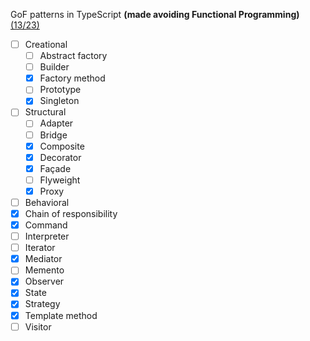 
GoF patterns in TypeScript **(made avoiding Functional Programming)**
[(13/23)](https://en.wikipedia.org/wiki/Design_Patterns#Patterns_by_type)

- [ ] Creational
  - [ ] Abstract factory
  - [ ] Builder
  - [x] Factory method
  - [ ] Prototype
  - [x] Singleton

- [ ] Structural
  - [ ] Adapter
  - [ ] Bridge
  - [x] Composite
  - [x] Decorator
  - [x] Façade
  - [ ] Flyweight
  - [x] Proxy

- [ ]  Behavioral
  - [x] Chain of responsibility
  - [x] Command
  - [ ] Interpreter
  - [ ] Iterator
  - [x] Mediator
  - [ ] Memento
  - [x] Observer
  - [x] State
  - [x] Strategy
  - [x] Template method
  - [ ] Visitor
